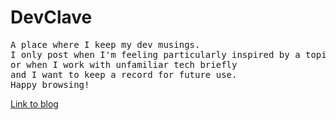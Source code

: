 # DevClave

<pre>
A place where I keep my dev musings. 
I only post when I'm feeling particularly inspired by a topic,
or when I work with unfamiliar tech briefly
and I want to keep a record for future use.
Happy browsing!
</pre>

[Link to blog](https://ericnjuki.com/devclave)
